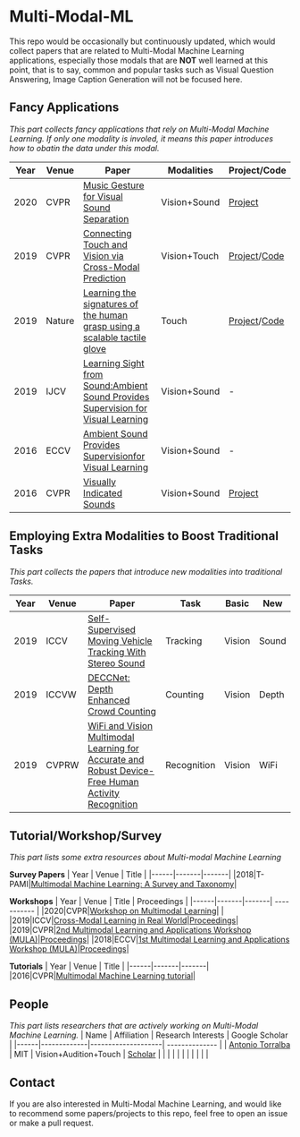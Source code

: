 # Multi-Modal-ML
This repo would be occasionally but continuously updated, which would collect papers that are related to Multi-Modal Machine Learning applications, especially those modals that are **NOT** well learned at this point, that is to say, common and popular tasks such as Visual Question Answering, Image Caption Generation will not be focused here.

## Fancy Applications
*This part collects fancy applications that rely on Multi-Modal Machine Learning. If only one modality is involed, it means this paper introduces how to obatin the data under this modal.*

| Year | Venue | Paper | Modalities | Project/Code |
|------|-------|-------|------------|--------------|
|2020|CVPR|[Music Gesture for Visual Sound Separation](https://arxiv.org/pdf/2004.09476.pdf) |Vision+Sound|[Project](http://music-gesture.csail.mit.edu/) |
|2019|CVPR|[Connecting Touch and Vision via Cross-Modal Prediction](https://arxiv.org/pdf/1906.06322.pdf) |Vision+Touch|[Project](http://stag.csail.mit.edu/)/[Code](https://github.com/Erkil1452/touch) |
|2019|Nature|[Learning the signatures of the human grasp using a scalable tactile glove](https://www.nature.com/articles/s41586-019-1234-z) |Touch|[Project](http://visgel.csail.mit.edu/)/[Code](https://github.com/YunzhuLi/VisGel) |
| 2019 |IJCV| [Learning Sight from Sound:Ambient Sound Provides Supervision for Visual Learning](https://arxiv.org/pdf/1712.07271.pdf)|Vision+Sound|-|
| 2016 |ECCV|[Ambient Sound Provides Supervisionfor Visual Learning](https://arxiv.org/pdf/1608.07017.pdf) |Vision+Sound|-|
|2016|CVPR| [Visually Indicated Sounds](https://www.cv-foundation.org/openaccess/content_cvpr_2016/papers/Owens_Visually_Indicated_Sounds_CVPR_2016_paper.pdf) | Vision+Sound | [Project](http://andrewowens.com/vis/index.html) |


## Employing Extra Modalities to Boost Traditional Tasks
*This part collects the papers that introduce new modalities into traditional Tasks.*

| Year | Venue | Paper | Task | Basic | New |
|------|-------|-------|------|-------------|-----------|
|2019|ICCV|[Self-Supervised Moving Vehicle Tracking With Stereo Sound](http://openaccess.thecvf.com/content_ICCV_2019/papers/Gan_Self-Supervised_Moving_Vehicle_Tracking_With_Stereo_Sound_ICCV_2019_paper.pdf)|Tracking|Vision|Sound|
|2019|ICCVW|[DECCNet: Depth Enhanced Crowd Counting](http://openaccess.thecvf.com/content_ICCVW_2019/papers/CROMOL/Yang_DECCNet_Depth_Enhanced_Crowd_Counting_ICCVW_2019_paper.pdf)|Counting|Vision|Depth|
|2019|CVPRW|[WiFi and Vision Multimodal Learning for Accurate and Robust Device-Free Human Activity Recognition](http://openaccess.thecvf.com/content_CVPRW_2019/html/MULA/Zou_WiFi_and_Vision_Multimodal_Learning_for_Accurate_and_Robust_Device-Free_CVPRW_2019_paper.html)|Recognition|Vision|WiFi|


## Tutorial/Workshop/Survey
*This part lists some extra resources about Multi-modal Machine Learning*

**Survey Papers**
| Year | Venue | Title |
|------|-------|-------|
|2018|T-PAMI|[Multimodal Machine Learning: A Survey and Taxonomy](https://arxiv.org/pdf/1705.09406.pdf)|

**Workshops**
| Year | Venue | Title | Proceedings |
|------|-------|-------| ----------- |
|2020|CVPR|[Workshop on Multimodal Learning](https://mul-workshop.github.io/)| |
|2019|ICCV|[Cross-Modal Learning in Real World](https://cromol.github.io/)|[Proceedings](http://openaccess.thecvf.com/ICCV2019_workshops/ICCV2019_CROMOL.py)|
|2019|CVPR|[2nd Multimodal Learning and Applications Workshop (MULA)](https://mula-workshop.github.io/)|[Proceedings](http://openaccess.thecvf.com/CVPR2019_workshops/CVPR2019_MULA.py)|
|2018|ECCV|[1st Multimodal Learning and Applications Workshop (MULA)](https://mula2018.github.io/)|[Proceedings](http://openaccess.thecvf.com/ECCV2018_workshops/ECCV2018_W35.py)|

**Tutorials**
| Year | Venue | Title |
|------|-------|-------|
|2016|CVPR|[Multimodal Machine Learning tutorial](https://sites.google.com/site/multiml2016cvpr/)|


## People
*This part lists researchers that are actively working on Multi-Modal Machine Learning.*
| Name | Affiliation | Research Interests | Google Scholar |
|------|-------------|--------------------| -------------- |
| [Antonio Torralba](http://web.mit.edu/torralba/www/) | MIT | Vision+Audition+Touch | [Scholar](https://scholar.google.com/citations?user=8cxDHS4AAAAJ) |
|      |             |                    | |
|      |             |                    | |

## Contact
If you are also interested in Multi-Modal Machine Learning, and would like to recommend some papers/projects to this repo, feel free to open an issue or make a pull request.
